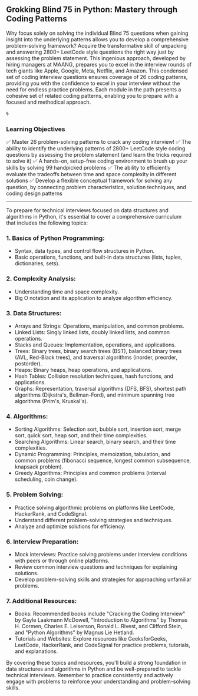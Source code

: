 <h2>Grokking Blind 75 in Python: Mastery through Coding Patterns</h2>

Why focus solely on solving the individual Blind 75 questions when gaining insight into the underlying patterns allows you to develop a comprehensive problem-solving framework? Acquire the transformative skill of unpacking and answering 2800+ LeetCode style questions the right way just by assessing the problem statement. This ingenious approach, developed by hiring managers at MAANG, prepares you to excel in the interview rounds of tech giants like Apple, Google, Meta, Netflix, and Amazon. This condensed set of coding interview questions ensures coverage of 26 coding patterns, providing you with the confidence to excel in your interview without the need for endless practice problems. Each module in the path presents a cohesive set of related coding patterns, enabling you to prepare with a focused and methodical approach. 

:cyclone: <h3>Learning Objectives</h3>

:white_check_mark: Master 26 problem-solving patterns to crack any coding interview!
:white_check_mark: The ability to identify the underlying patterns of 2800+ LeetCode style coding questions by assessing the problem statement (and learn the tricks required to solve it)
:white_check_mark: A hands-on, setup-free coding environment to brush up your skills by solving 99 handpicked problems
:white_check_mark: The ability to efficiently evaluate the tradeoffs between time and space complexity in different solutions
:white_check_mark: Develop a flexible conceptual framework for solving any question, by connecting problem characteristics, solution techniques, and coding design patterns<br>
<hr>


To prepare for technical interviews focused on data structures and algorithms in Python, it's essential to cover a comprehensive curriculum that includes the following topics:

<h3>1. Basics of Python Programming:</h3>

- Syntax, data types, and control flow structures in Python.
- Basic operations, functions, and built-in data structures (lists, tuples, dictionaries, sets).

<h3>2. Complexity Analysis:</h3>

- Understanding time and space complexity.
- Big O notation and its application to analyze algorithm efficiency.

<h3>3. Data Structures:</h3>

- Arrays and Strings: Operations, manipulation, and common problems.
- Linked Lists: Singly linked lists, doubly linked lists, and common operations.
- Stacks and Queues: Implementation, operations, and applications.
- Trees: Binary trees, binary search trees (BST), balanced binary trees (AVL, Red-Black trees), and traversal algorithms (inorder, preorder, postorder).
- Heaps: Binary heaps, heap operations, and applications.
- Hash Tables: Collision resolution techniques, hash functions, and applications.
- Graphs: Representation, traversal algorithms (DFS, BFS), shortest path algorithms (Dijkstra's, Bellman-Ford), and minimum spanning tree algorithms (Prim's, Kruskal's).

<h3>4. Algorithms:</h3>

- Sorting Algorithms: Selection sort, bubble sort, insertion sort, merge sort, quick sort, heap sort, and their time complexities.
- Searching Algorithms: Linear search, binary search, and their time complexities.
- Dynamic Programming: Principles, memoization, tabulation, and common problems (fibonacci sequence, longest common subsequence, knapsack problem).
- Greedy Algorithms: Principles and common problems (interval scheduling, coin change).

<h3>5. Problem Solving:</h3>

- Practice solving algorithmic problems on platforms like LeetCode, HackerRank, and CodeSignal.
- Understand different problem-solving strategies and techniques.
- Analyze and optimize solutions for efficiency.

<h3>6. Interview Preparation:</h3>

- Mock interviews: Practice solving problems under interview conditions with peers or through online platforms.
- Review common interview questions and techniques for explaining solutions.
- Develop problem-solving skills and strategies for approaching unfamiliar problems.

<h3>7. Additional Resources:</h3>

- Books: Recommended books include "Cracking the Coding Interview" by Gayle Laakmann McDowell, "Introduction to Algorithms" by Thomas H. Cormen, Charles E. Leiserson, Ronald L. Rivest, and Clifford Stein, and "Python Algorithms" by Magnus Lie Hetland.
- Tutorials and Websites: Explore resources like GeeksforGeeks, LeetCode, HackerRank, and CodeSignal for practice problems, tutorials, and explanations.

By covering these topics and resources, you'll build a strong foundation in data structures and algorithms in Python and be well-prepared to tackle technical interviews. Remember to practice consistently and actively engage with problems to reinforce your understanding and problem-solving skills.